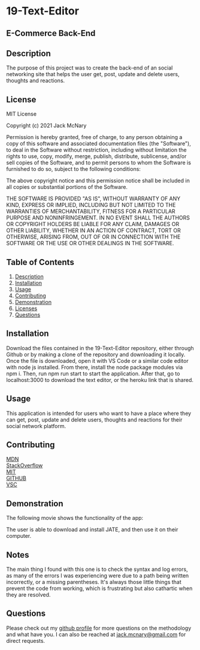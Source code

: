# 19-Text-Editor


## E-Commerce Back-End

## Description

The purpose of this project was to create the back-end of an social networking site that helps the user get, post, update and delete users, thoughts and reactions.


## License
MIT License

Copyright (c) 2021 Jack McNary

Permission is hereby granted, free of charge, to any person obtaining a copy
of this software and associated documentation files (the "Software"), to deal
in the Software without restriction, including without limitation the rights
to use, copy, modify, merge, publish, distribute, sublicense, and/or sell
copies of the Software, and to permit persons to whom the Software is
furnished to do so, subject to the following conditions:

The above copyright notice and this permission notice shall be included in all
copies or substantial portions of the Software.

THE SOFTWARE IS PROVIDED "AS IS", WITHOUT WARRANTY OF ANY KIND, EXPRESS OR
IMPLIED, INCLUDING BUT NOT LIMITED TO THE WARRANTIES OF MERCHANTABILITY,
FITNESS FOR A PARTICULAR PURPOSE AND NONINFRINGEMENT. IN NO EVENT SHALL THE
AUTHORS OR COPYRIGHT HOLDERS BE LIABLE FOR ANY CLAIM, DAMAGES OR OTHER
LIABILITY, WHETHER IN AN ACTION OF CONTRACT, TORT OR OTHERWISE, ARISING FROM,
OUT OF OR IN CONNECTION WITH THE SOFTWARE OR THE USE OR OTHER DEALINGS IN THE
SOFTWARE.


## Table of Contents
1. [Description](#description)
2. [Installation](#installation)
3. [Usage](#usage)
4. [Contributing](#contributing)
5. [Demonstration](#demonstration)
6. [Licenses](#licenses)
7. [Questions](#questions)

## Installation

Download the files contained in the 19-Text-Editor repository, either through Github or by making a clone of the repository and downloading it locally. Once the file is downloaded, open it with VS Code or a similar code editor with node js installed. From there, install the node package modules via npm i. Then, run npm run start to start the application. After that, go to localhost:3000 to download the text editor, or the heroku link that is shared.

## Usage

This application is intended for users who want to have a place where they can get, post, update and delete users, thoughts and reactions for their social network platform.

## Contributing


[MDN](developer.mozilla.org/en-US/docs)<br>
[StackOverflow](https://stackoverflow.com/)<br>
[MIT](https://opensource.org/licenses/MIT)<br>
[GITHUB](https://docs.github.com/en)<br>
[VSC](https://code.visualstudio.com/)<br>

## Demonstration

The following movie shows the functionality of the app:

The user is able to download and install JATE, and then use it on their computer.

## Notes

The main thing I found with this one is to check the syntax and log errors, as many of the errors I was experiencing were due to a path being written incorrectly, or a missing parentheses. It's always those little things that prevent the code from working, which is frustrating but also cathartic when they are resolved.

## Questions
Please check out my [github profile](github.com/mcnaryj/19-Text-Editor) for more questions on the methodology and what have you.
I can also be reached at jack.mcnary@gmail.com for direct requests.
